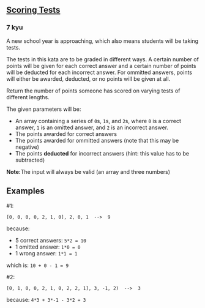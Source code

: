 <h2><a href=https://www.codewars.com/kata/55d2aee99f30dbbf8b000001/train/javascript target="_blank">Scoring Tests</a></h2><h3>7 kyu</h3><p>A new school year is approaching, which also means students will be taking tests. </p><p>The tests in this kata are to be graded in different ways. A certain number of points will be given for each correct answer and a certain number of points will be deducted for each incorrect answer. For ommitted answers, points will either be awarded, deducted, or no points will be given at all.</p><p>Return the number of points someone has scored on varying tests of different lengths.</p><p>The given parameters will be:</p><ul><li>An array containing a series of <code>0</code>s, <code>1</code>s, and <code>2</code>s, where <code>0</code> is a correct answer, <code>1</code> is an omitted answer, and <code>2</code> is an incorrect answer.</li><li>The points awarded for correct answers</li><li>The points awarded for ommitted answers (note that this may be negative)</li><li>The points <strong>deducted</strong> for incorrect answers (hint: this value has to be subtracted)</li></ul><p><strong>Note:</strong>The input will always be valid (an array and three numbers)</p><h2 id="examples">Examples</h2><p>#1:</p><pre><code>[0, 0, 0, 0, 2, 1, 0], 2, 0, 1  --&gt;  9</code></pre><p>because:</p><ul><li>5 correct answers: <code>5*2 = 10</code></li><li>1 omitted answer: <code>1*0 = 0</code></li><li>1 wrong answer: <code>1*1 = 1</code></li></ul><p>which is: <code>10 + 0 - 1 = 9</code></p><p>#2:</p><pre><code>[0, 1, 0, 0, 2, 1, 0, 2, 2, 1], 3, -1, 2)  --&gt;  3</code></pre><p>because: <code>4*3 + 3*-1 - 3*2 = 3</code></p>
